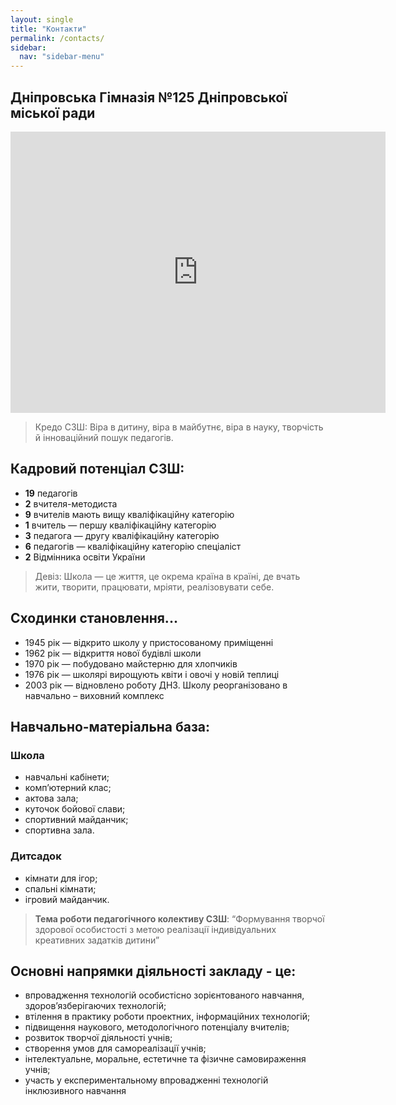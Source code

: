 ```yaml
---
layout: single
title: "Контакти"
permalink: /contacts/
sidebar:
  nav: "sidebar-menu"
---
```


## Дніпровська Гімназія №125 Дніпровської міської ради

<div class="google-maps">
  <iframe onClick="style.pointerEvents='none'" src="https://www.google.com/maps/embed?pb=!1m18!1m12!1m3!1d2644.141792841288!2d35.1510314412087!3d48.4921729753093!2m3!1f0!2f0!3f0!3m2!1i1024!2i768!4f13.1!3m3!1m2!1s0x40d9579225fa6f77%3A0x9bdf7cd58ff9cea!2z0LLRg9C70LjRhtGPINCQ0LPRgNCw0YDQvdCwLCAxLCDQlNC90ZbQv9GA0L7MgSwg0JTQvdGW0L_RgNC-0L_QtdGC0YDQvtCy0YHRjNC60LAg0L7QsdC70LDRgdGC0YwsINCj0LrRgNCw0LjQvdCw!5e0!3m2!1sru!2sru!4v1501436516119" width="600" height="450" frameborder="0" style="border:0" allowfullscreen>
  </iframe>
</div>

> Кредо СЗШ: Віра в дитину, віра в майбутнє, віра в науку, творчість й інноваційний пошук педагогів.

## Кадровий потенціал СЗШ:

- **19** педагогів
- **2** вчителя-методиста
- **9** вчителів мають вищу кваліфікаційну категорію
- **1** вчитель — першу кваліфікаційну категорію
- **3** педагога — другу кваліфікаційну категорію
- **6** педагогів — кваліфікаційну категорію спеціаліст
- **2** Відмінника освіти України

> Девіз: Школа — це життя, це окрема країна в країні, де вчать жити, творити, працювати, мріяти, реалізовувати себе.

## Сходинки становлення...

- 1945 рік — відкрито школу у пристосованому приміщенні
- 1962 рік — відкриття нової будівлі школи
- 1970 рік — побудовано майстерню для хлопчиків
- 1976 рік — школярі вирощують квіти і овочі у новій теплиці
- 2003 рік — відновлено роботу ДНЗ. Школу реорганізовано в навчально – виховний комплекс

## Навчально-матеріальна база:

### Школа

- навчальні кабінети;
- комп’ютерний клас;
- актова зала;
- куточок бойової слави;
- спортивний майданчик;
- спортивна зала.

### Дитсадок

- кімнати для ігор;
- спальні кімнати;
- ігровий майданчик.

> **Тема роботи педагогічного колективу СЗШ**: “Формування творчої  здорової особистості з метою реалізації індивідуальних креативних задатків дитини”

## Основні напрямки діяльності закладу - це:

- впровадження технологій особистісно зорієнтованого навчання, здоров’язберігаючих технологій;
- втілення в практику роботи проектних, інформаційних технологій;
- підвищення наукового, методологічного потенціалу вчителів;
- розвиток творчої діяльності учнів;
- створення умов для самореалізації учнів;
- інтелектуальне, моральне, естетичне та фізичне самовираження учнів;
- участь у експериментальному впровадженні технологій інклюзивного навчання
